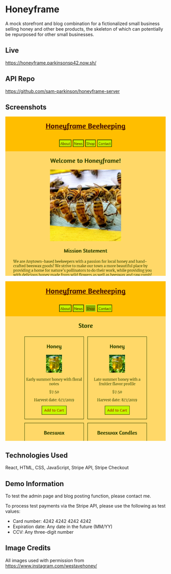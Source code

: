 # Honeyframe

A mock storefront and blog combination for a fictionalized small business selling honey and other bee products, the skeleton of which can potentially be repurposed for other small businesses.

## Live

https://honeyframe.parkinsonsp42.now.sh/

## API Repo

https://github.com/sam-parkinson/honeyframe-server

## Screenshots

![About Screen](screenshots/home.PNG)

![Shop Screen](screenshots/store.PNG)

## Technologies Used

React, HTML, CSS, JavaScript, Stripe API, Stripe Checkout

## Demo Information

To test the admin page and blog posting function, please contact me.

To process test payments via the Stripe API, please use the following as test values:
  - Card number: 4242 4242 4242 4242
  - Expiration date: Any date in the future (MM/YY)
  - CCV: Any three-digit number

## Image Credits

All images used with permission from https://www.instagram.com/westavehoney/
